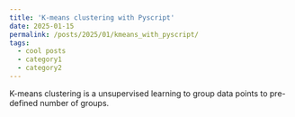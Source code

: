 ```yaml
---
title: 'K-means clustering with Pyscript'
date: 2025-01-15
permalink: /posts/2025/01/kmeans_with_pyscript/
tags:
  - cool posts
  - category1
  - category2
---
```


K-means clustering is a unsupervised learning to group data points to pre-defined number of groups.

<html>
    <head>
        <!-- Recommended meta tags -->
        <meta charset="UTF-8">
        <meta name="viewport" content="width=device-width,initial-scale=1.0">
        <script type="module" src="https://pyscript.net/releases/2024.1.1/core.js"></script>
    </head>
    <body>
        <section class="pyscript">
            <div id="mpl"></div>
            <script type="py"
            src="https://gist.githubusercontent.com/radenmuaz/a00426001425ad3a56a019c1f0f26460/raw/13c019dc44abf06e94deefd0b81e8f8a726eb776/kmeans_pyscript.py"
             config='{"packages":["numpy", "matplotlib"], "sync_main_only": true}'>
            </script>
          </section>
  </body>

</html>
